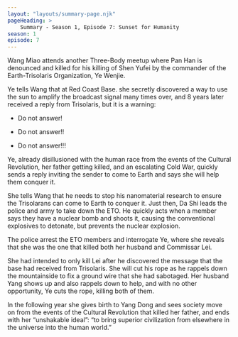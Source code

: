 ```yaml
---
layout: "layouts/summary-page.njk"
pageHeading: >
    Summary - Season 1, Episode 7: Sunset for Humanity
season: 1
episode: 7
---
```


Wang Miao attends another Three-Body meetup where Pan Han is denounced and killed for his killing of Shen Yufei by the commander of the Earth-Trisolaris Organization, Ye Wenjie.

Ye tells Wang that at Red Coast Base. she secretly discovered a way to use the sun to amplify the broadcast signal many times over, and 8 years later received a reply from Trisolaris, but it is a warning:

* Do not answer!

* Do not answer!!

* Do not answer!!!

Ye, already disillusioned with the human race from the events of the Cultural Revolution, her father getting killed, and an escalating Cold War, quickly sends a reply inviting the sender to come to Earth and says she will help them conquer it.

She tells Wang that he needs to stop his nanomaterial research to ensure the Trisolarans can come to Earth to conquer it. Just then, Da Shi leads the police and army to take down the ETO. He quickly acts when a member says they have a nuclear bomb and shoots it, causing the conventional explosives to detonate, but prevents the nuclear explosion.

The police arrest the ETO members and interrogate Ye, where she reveals that she was the one that killed both her husband and Commissar Lei. 

She had intended to only kill Lei after he discovered the message that the base had received from Trisolaris. She will cut his rope as he rappels down the mountainside to fix a ground wire that she had sabotaged. Her husband Yang shows up and also rappels down to help, and with no other opportunity, Ye cuts the rope, killing both of them.

In the following year she gives birth to Yang Dong and sees society move on from the events of the Cultural Revolution that killed her father, and ends with her “unshakable ideal”: “to bring superior civilization from elsewhere in the universe into the human world.”

